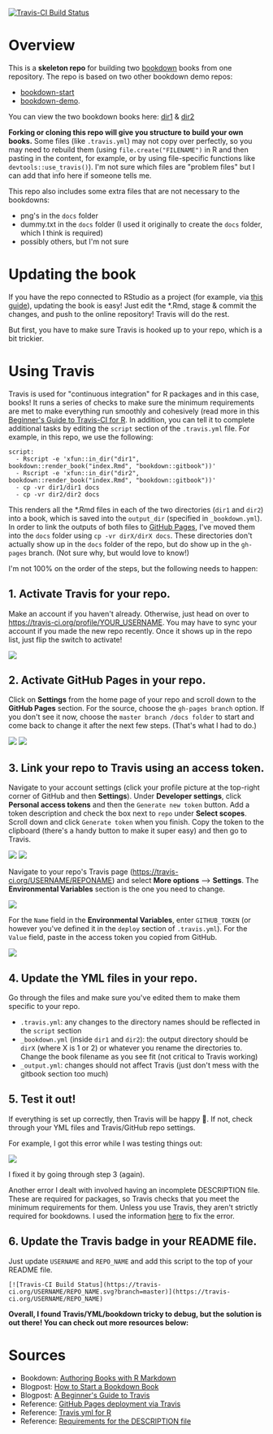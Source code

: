 [![Travis-CI Build Status](https://travis-ci.org/isteves/two-bookdowns-example.svg?branch=master)](https://travis-ci.org/isteves/two-bookdowns-example)

# Overview

This is a **skeleton repo** for building two [bookdown](https://bookdown.org/home/about.html) books from one repository. The repo is based on two other bookdown demo repos:

- [bookdown-start](https://github.com/seankross/bookdown-start)
- [bookdown-demo](https://github.com/rstudio/bookdown-demo).

You can view the two bookdown books here: [dir1](https://isteves.github.io/two-bookdowns-example/dir1/) & [dir2](https://isteves.github.io/two-bookdowns-example/dir2/)

**Forking or cloning this repo will give you structure to build your own books.** Some files (like `.travis.yml`) may not copy over perfectly, so you may need to rebuild them (using `file.create("FILENAME")` in R and then pasting in the content, for example, or by using file-specific functions like `devtools::use_travis()`). I'm not sure which files are "problem files" but I can add that info here if someone tells me. 

This repo also includes some extra files that are not necessary to the bookdowns:

- png's in the `docs` folder
- dummy.txt in the `docs` folder (I used it originally to create the `docs` folder, which I think is required)
- possibly others, but I'm not sure

# Updating the book

If you have the repo connected to RStudio as a project (for example, via [this guide](https://support.rstudio.com/hc/en-us/articles/200532077-Version-Control-with-Git-and-SVN)), updating the book is easy!  Just edit the *.Rmd, stage & commit the changes, and push to the online repository! Travis will do the rest.

But first, you have to make sure Travis is hooked up to your repo, which is a bit trickier.

# Using Travis

Travis is used for "continuous integration" for R packages and in this case, books! It runs a series of checks to make sure the minimum requirements are met to make everything run smoothly and cohesively (read more in this [Beginner's Guide to Travis-CI for R](https://juliasilge.com/blog/beginners-guide-to-travis/). In addition, you can tell it to complete additional tasks by editing the `script` section of the `.travis.yml` file. For example, in this repo, we use the following:

```
script:
  - Rscript -e 'xfun::in_dir("dir1", bookdown::render_book("index.Rmd", "bookdown::gitbook"))'
  - Rscript -e 'xfun::in_dir("dir2", bookdown::render_book("index.Rmd", "bookdown::gitbook"))'
  - cp -vr dir1/dir1 docs
  - cp -vr dir2/dir2 docs
```

This renders all the *.Rmd files in each of the two directories (`dir1` and `dir2`) into a book, which is saved into the `output_dir` (specified in `_bookdown.yml`). In order to link the outputs of both files to [GitHub Pages](https://pages.github.com/), I've moved them into the `docs` folder using `cp -vr dirX/dirX docs`. These directories don't actually show up in the `docs` folder of the repo, but do show up in the `gh-pages` branch. (Not sure why, but would love to know!)

I'm not 100% on the order of the steps, but the following needs to happen:

## 1. Activate Travis for your repo.

Make an account if you haven't already. Otherwise, just head on over to https://travis-ci.org/profile/YOUR_USERNAME. You may have to sync your account if you made the new repo recently. Once it shows up in the repo list, just flip the switch to activate!

![](https://raw.githubusercontent.com/isteves/two-bookdowns-example/master/docs/travis-switch.png)

## 2. Activate GitHub Pages in your repo. 

Click on **Settings** from the home page of your repo and scroll down to the **GitHub Pages** section. For the source, choose the `gh-pages branch` option. If you don't see it now, choose the `master branch /docs folder` to start and come back to change it after the next few steps. (That's what I had to do.)

![](https://raw.githubusercontent.com/isteves/two-bookdowns-example/master/docs/repo-settings.png)
![](https://raw.githubusercontent.com/isteves/two-bookdowns-example/master/docs/github-pages.png)

## 3. Link your repo to Travis using an access token.

Navigate to your account settings (click your profile picture at the top-right corner of GitHub and then **Settings**). Under **Developer settings**, click **Personal access tokens** and then the `Generate new token` button. Add a token description and check the box next to `repo` under **Select scopes**. Scroll down and click `Generate token` when you finish. Copy the token to the clipboard (there's a handy button to make it super easy) and then go to Travis.

![](https://raw.githubusercontent.com/isteves/two-bookdowns-example/master/docs/generate-token.png)
![](https://raw.githubusercontent.com/isteves/two-bookdowns-example/master/docs/access-token.png)

Navigate to your repo's Travis page (https://travis-ci.org/USERNAME/REPONAME) and select **More options** --> **Settings**. The **Environmental Variables** section is the one you need to change.

![](https://raw.githubusercontent.com/isteves/two-bookdowns-example/master/docs/travis-settings.png)

For the `Name` field in the **Environmental Variables**, enter `GITHUB_TOKEN` (or however you've defined it in the `deploy` section of `.travis.yml`). For the `Value` field, paste in the access token you copied from GitHub. 

![](https://raw.githubusercontent.com/isteves/two-bookdowns-example/master/docs/travis-env-var.png)

## 4. Update the YML files in your repo. 

Go through the files and make sure you've edited them to make them specific to your repo.

- `.travis.yml`: any changes to the directory names should be reflected in the `script` section
- `_bookdown.yml` (inside `dir1` and `dir2`): the output directory should be `dirX` (where X is 1 or 2) or whatever you rename the directories to. Change the book filename as you see fit (not critical to Travis working)
- `_output.yml`: changes should not affect Travis (just don't mess with the gitbook section too much)

## 5. Test it out! 

If everything is set up correctly, then Travis will be happy :green_heart:. If not, check through your YML files and Travis/GitHub repo settings. 

For example, I got this error while I was testing things out:

![](https://raw.githubusercontent.com/isteves/two-bookdowns-example/master/docs/travis-error.png)

I fixed it by going through step 3 (again).

Another error I dealt with involved having an incomplete DESCRIPTION file. These are required for packages, so Travis checks that you meet the minimum requirements for them. Unless you use Travis, they aren't strictly required for bookdowns. I used the information [here](https://cran.r-project.org/doc/manuals/r-release/R-exts.html#The-DESCRIPTION-file) to fix the error.

## 6. Update the Travis badge in your README file.

Just update `USERNAME` and `REPO_NAME` and add this script to the top of your README file.

```
[![Travis-CI Build Status](https://travis-ci.org/USERNAME/REPO_NAME.svg?branch=master)](https://travis-ci.org/USERNAME/REPO_NAME)
```

**Overall, I found Travis/YML/bookdown tricky to debug, but the solution is out there! You can check out more resources below:**

# Sources

- Bookdown: [Authoring Books with R Markdown](https://bookdown.org/yihui/bookdown/)
- Blogpost: [How to Start a Bookdown Book](http://seankross.com/2016/11/17/How-to-Start-a-Bookdown-Book.html)
- Blogpost: [A Beginner's Guide to Travis](https://juliasilge.com/blog/beginners-guide-to-travis/)
- Reference: [GitHub Pages deployment via Travis](https://docs.travis-ci.com/user/deployment/pages/)
- Reference: [Travis yml for R](https://docs.travis-ci.com/user/languages/r)
- Reference: [Requirements for the DESCRIPTION file](https://cran.r-project.org/doc/manuals/r-release/R-exts.html#The-DESCRIPTION-file)
